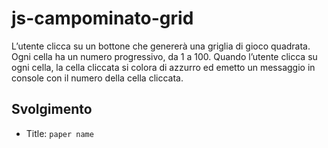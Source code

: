 js-campominato-grid
===
L’utente clicca su un bottone che genererà una griglia di gioco quadrata.
Ogni cella ha un numero progressivo, da 1 a 100.
Quando l’utente clicca su ogni cella, la cella cliccata si colora di azzurro ed emetto un messaggio in console con il numero della cella cliccata.
## Svolgimento
- Title:  `paper name`

